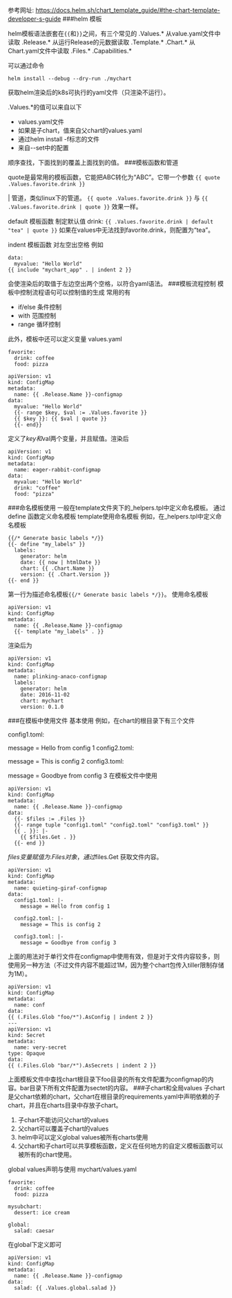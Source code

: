 参考网址: https://docs.helm.sh/chart_template_guide/#the-chart-template-developer-s-guide
###helm 模板

helm模板语法嵌套在```{{```和```}}```之间，有三个常见的
.Values.*
从value.yaml文件中读取
.Release.*
从运行Release的元数据读取
.Template.*
.Chart.*
从Chart.yaml文件中读取
.Files.*
.Capabilities.*

可以通过命令
```
helm install --debug --dry-run ./mychart
```
获取helm渲染后的k8s可执行的yaml文件（只渲染不运行）。

.Values.*的值可以来自以下
+ values.yaml文件
+ 如果是子chart，值来自父chart的values.yaml
+ 通过helm install -f标志的文件
+ 来自--set中的配置

顺序查找，下面找到的覆盖上面找到的值。
###模板函数和管道

quote是最常用的模板函数，它能把ABC转化为“ABC”。它带一个参数
```{{ quote .Values.favorite.drink }}```

| 管道，类似linux下的管道。
```{{ quote .Values.favorite.drink }}``` 与 ```{{ .Values.favorite.drink | quote }}``` 效果一样。

default 模板函数
制定默认值
drink: ```{{ .Values.favorite.drink | default "tea" | quote }}```
如果在values中无法找到favorite.drink，则配置为“tea”。

indent 模板函数
对左空出空格
例如
```
data:
  myvalue: "Hello World"
{{ include "mychart_app" . | indent 2 }}
```
会使渲染后的取值于左边空出两个空格，以符合yaml语法。
###模板流程控制
模板中控制流程语句可以控制值的生成
 常用的有
 + if/else 条件控制
 + with 范围控制
 + range 循环控制

此外，模板中还可以定义变量
values.yaml
```
favorite:
  drink: coffee
  food: pizza
```
```
apiVersion: v1
kind: ConfigMap
metadata:
  name: {{ .Release.Name }}-configmap
data:
  myvalue: "Hello World"
  {{- range $key, $val := .Values.favorite }}
  {{ $key }}: {{ $val | quote }}
  {{- end}}
```
定义了$key和$val两个变量，并且赋值。渲染后
```
apiVersion: v1
kind: ConfigMap
metadata:
  name: eager-rabbit-configmap
data:
  myvalue: "Hello World"
  drink: "coffee"
  food: "pizza"
```
###命名模板使用
一般在template文件夹下的_helpers.tpl中定义命名模板。
通过define 函数定义命名模板
template使用命名模板
例如，在_helpers.tpl中定义命名模板
```
{{/* Generate basic labels */}}
{{- define "my_labels" }}
  labels:
    generator: helm
    date: {{ now | htmlDate }}
    chart: {{ .Chart.Name }}
    version: {{ .Chart.Version }}
{{- end }}
```
第一行为描述命名模板```{{/* Generate basic labels */}}```。
使用命名模板
```
apiVersion: v1
kind: ConfigMap
metadata:
  name: {{ .Release.Name }}-configmap
  {{- template "my_labels" . }}
```
渲染后为
```
apiVersion: v1
kind: ConfigMap
metadata:
  name: plinking-anaco-configmap
  labels:
    generator: helm
    date: 2016-11-02
    chart: mychart
    version: 0.1.0
```
###在模板中使用文件
基本使用
例如，在chart的根目录下有三个文件

config1.toml:

message = Hello from config 1
config2.toml:

message = This is config 2
config3.toml:

message = Goodbye from config 3
在模板文件中使用
```
apiVersion: v1
kind: ConfigMap
metadata:
  name: {{ .Release.Name }}-configmap
data:
  {{- $files := .Files }}
  {{- range tuple "config1.toml" "config2.toml" "config3.toml" }}
  {{ . }}: |-
    {{ $files.Get . }}
  {{- end }}
```
$files变量赋值为.Files对象，通过$files.Get 获取文件内容。
```
apiVersion: v1
kind: ConfigMap
metadata:
  name: quieting-giraf-configmap
data:
  config1.toml: |-
    message = Hello from config 1

  config2.toml: |-
    message = This is config 2

  config3.toml: |-
    message = Goodbye from config 3
```
上面的用法对于单行文件在configmap中使用有效，但是对于文件内容较多，则使用另一种方法（不过文件内容不能超过1M，因为整个chart包传入tiller限制存储为1M）。
```
apiVersion: v1
kind: ConfigMap
metadata:
  name: conf
data:
{{ (.Files.Glob "foo/*").AsConfig | indent 2 }}
---
apiVersion: v1
kind: Secret
metadata:
  name: very-secret
type: Opaque
data:
{{ (.Files.Glob "bar/*").AsSecrets | indent 2 }}
```
上面模板文件中查找chart根目录下foo目录的所有文件配置为configmap的内容。bar目录下所有文件配置为sectet的内容。
###子chart和全局values
子chart是父chart依赖的chart，父chart在根目录的requirements.yaml中声明依赖的子chart，并且在charts目录中存放子chart。
1. 子chart不能访问父chart的values
2. 父chart可以覆盖子chart的values
3. helm中可以定义global values被所有charts使用
4. 父chart和子chart可以共享模板函数，定义在任何地方的自定义模板函数可以被所有的chart使用。

global values声明与使用
mychart/values.yaml
```
favorite:
  drink: coffee
  food: pizza

mysubchart:
  dessert: ice cream

global:
  salad: caesar
```
在global下定义即可
```
apiVersion: v1
kind: ConfigMap
metadata:
  name: {{ .Release.Name }}-configmap
data:
  salad: {{ .Values.global.salad }}
```